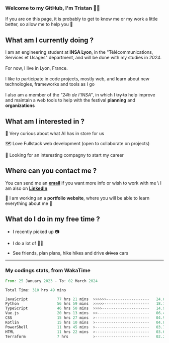 ### Welcome to my GitHub, I'm Tristan 👨‍💻

If you are on this page, it is probably to get to know me or my work a little better, so allow me to help you 💁

## What am I currently doing ?

I am an engineering student at **INSA Lyon**, in the "Télécommunications, Services et Usages" department, and will be done with my studies in *2024*. \
\
For now, I live in Lyon, France. \
\
I like to participate in code projects, mostly web, and learn about new technologies, frameworks and tools as I go
\
\
I also am a member of the *"24h de l'INSA"*, in which I ~~try to~~  help improve and maintain a web tools to help with the festival **planning** and **organizations**

## What am I interested in ?
   
   🤖 Very curious about what AI has in store for us
   
   🗺️ Love Fullstack web development (open to collaborate on projects)

   🤔 Looking for an interesting compagny to start my career

## Where can you contact me ?

You can send me an **[email](mailto:tristan.dve@gmail.com)** if you want more info or wish to work with me \\
I am also on **[LinkedIn](https://www.linkedin.com/in/tristan-devin/)**

🚧 I am working an a **portfolio website**, where you will be able to learn everything about me 🚧

## What do I do in my free time ?

 - I recently picked up 📷
   
 - I do a lot of 🧗‍♂️
   
 - See friends, plan plans, hike hikes and drive ~~drives~~ cars

---
### My codings stats, from WakaTime

<!--START_SECTION:waka-->

```rust
From: 25 January 2023 - To: 02 March 2024

Total Time: 310 hrs 49 mins

JavaScript             77 hrs 21 mins  >>>>>>-------------------   24.65 %
Python                 56 hrs 59 mins  >>>>>--------------------   18.16 %
TypeScript             46 hrs 50 mins  >>>>---------------------   14.92 %
Vue.js                 20 hrs 13 mins  >>-----------------------   06.44 %
CSS                    15 hrs 27 mins  >------------------------   04.93 %
Kotlin                 15 hrs 10 mins  >------------------------   04.84 %
PowerShell             11 hrs 45 mins  >------------------------   03.75 %
HTML                   11 hrs 22 mins  >------------------------   03.63 %
Terraform              7 hrs           >------------------------   02.23 %
```

<!--END_SECTION:waka-->
